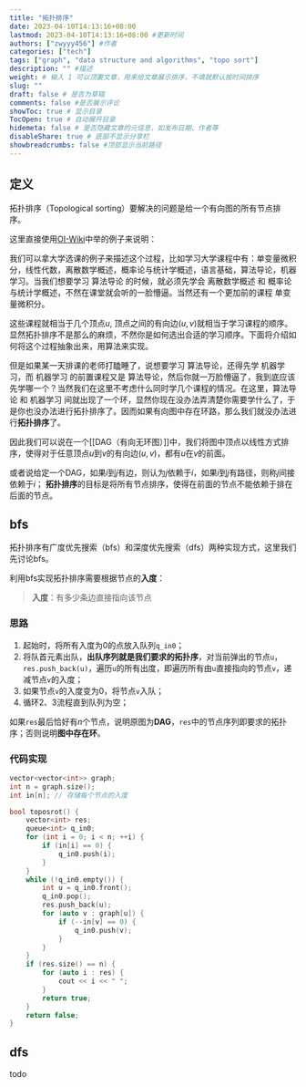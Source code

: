```yaml
---
title: "拓扑排序"
date: 2023-04-10T14:13:16+08:00
lastmod: 2023-04-10T14:13:16+08:00 #更新时间
authors: ["zwyyy456"] #作者
categories: ["tech"]
tags: ["graph", "data structure and algorithms", "topo sort"]
description: "" #描述
weight: # 输入 1 可以顶置文章，用来给文章展示排序，不填就默认按时间排序
slug: ""
draft: false # 是否为草稿
comments: false #是否展示评论
showToc: true # 显示目录
TocOpen: true # 自动展开目录
hidemeta: false # 是否隐藏文章的元信息，如发布日期、作者等
disableShare: true # 底部不显示分享栏
showbreadcrumbs: false #顶部显示当前路径
---
```

## 定义
拓扑排序（Topological sorting）要解决的问题是给一个有向图的所有节点排序。

这里直接使用[OI-Wiki](https://oi-wiki.org/graph/topo/)中举的例子来说明：

我们可以拿大学选课的例子来描述这个过程，比如学习大学课程中有：单变量微积分，线性代数，离散数学概述，概率论与统计学概述，语言基础，算法导论，机器学习。当我们想要学习 算法导论 的时候，就必须先学会 离散数学概述 和 概率论与统计学概述，不然在课堂就会听的一脸懵逼。当然还有一个更加前的课程 单变量微积分。

这些课程就相当于几个顶点$u$, 顶点之间的有向边$(u,v)$就相当于学习课程的顺序。显然拓扑排序不是那么的麻烦，不然你是如何选出合适的学习顺序。下面将介绍如何将这个过程抽象出来，用算法来实现。

但是如果某一天排课的老师打瞌睡了，说想要学习 算法导论，还得先学 机器学习，而 机器学习 的前置课程又是 算法导论，然后你就一万脸懵逼了，我到底应该先学哪一个？当然我们在这里不考虑什么同时学几个课程的情况。在这里，算法导论 和 机器学习 间就出现了一个环，显然你现在没办法弄清楚你需要学什么了，于是你也没办法进行拓扑排序了。因而如果有向图中存在环路，那么我们就没办法进行**拓扑排序**了。

因此我们可以说在一个[[DAG（有向无环图）]]中，我们将图中顶点以线性方式排序，使得对于任意顶点$u$到$v$的有向边$(u, v)$，都有$u$在$v$的前面。

或者说给定一个DAG，如果$i$到$j$有边，则认为$j$依赖于$i$，如果$i$到$j$有路径，则称$j$间接依赖于$i$；
**拓扑排序**的目标是将所有节点排序，使得在前面的节点不能依赖于排在后面的节点。

## bfs
拓扑排序有广度优先搜索（bfs）和深度优先搜索（dfs）两种实现方式，这里我们先讨论bfs。

利用bfs实现拓扑排序需要根据节点的**入度**：
> **入度**：有多少条边直接指向该节点

### 思路
1. 起始时，将所有入度为$0$的点放入队列`q_in0`；
2. 将队首元素出队，**出队序列就是我们要求的拓扑序**，对当前弹出的节点`u`，`res.push_back(u)`，遍历`u`的所有出度，即遍历所有由`u`直接指向的节点`v`，递减节点`v`的入度；
3. 如果节点`v`的入度变为0，将节点`v`入队；
4. 循环2、3流程直到队列为空；

如果`res`最后恰好有$n$个节点，说明原图为**DAG**，`res`中的节点序列即要求的拓扑序；否则说明**图中存在环**。

### 代码实现
```cpp
vector<vector<int>> graph;
int n = graph.size();
int in[n]; // 存储每个节点的入度

bool toposrot() {
    vector<int> res;
    queue<int> q_in0;
    for (int i = 0; i < n; ++i) {
        if (in[i] == 0) {
            q_in0.push(i);
        }
    }
    while (!q_in0.empty()) {
        int u = q_in0.front();
        q_in0.pop();
        res.push_back(u);
        for (auto v : graph[u]) {
            if (--in[v] == 0) {
                q_in0.push(v);
            }
        }
    }
    if (res.size() == n) {
        for (auto i : res) {
            cout << i << " ";
        }
        return true;
    }
    return false;
}
```

## dfs
todo
